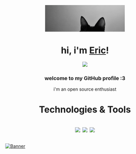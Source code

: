 <p align="center">
  <a href="https://github.com/3ricGvald3z">
    <img src="https://github.com/3ricGvald3z/3ricGvald3z/blob/main/cat-whiskers.jpeg" alt="Banner" width="50%" height="50%">
  </a>
</p>

<h1 align="center">hi, i'm <a href="https://github.com/3ricGvald3z">Eric</a>!</h1>
<p align="center">
  <a href="https://wigle.net/bi/gi4aeUe81XNSrEXqPhqRUQ.png">  
<img border="0" src="https://wigle.net/bi/gi4aeUe81XNSrEXqPhqRUQ.png">  
</a>
</p>
<h3 align="center">welcome to my GitHub profile :3</h3>

<p align="center">i'm an open source enthusiast</p>

<h1 align="center"> Technologies & Tools

![](https://img.shields.io/badge/OS-Linux-informational?style=flat&logo=linux&logoColor=white&color=4c9bb3)
![](https://img.shields.io/badge/Code-Python-informational?style=flat&logo=python&logoColor=white&color=4c9bb3)
![](https://img.shields.io/badge/Shell-Bash-informational?style=flat&logo=gnu-bash&logoColor=white&color=4c9bb3)
</h1>


<a href="https://github.com/3ricGvald3z">
    <img src="https://pixel-profile.vercel.app/api/github-stats?username=3ricGvald3z" alt="Banner" >
  </a>
